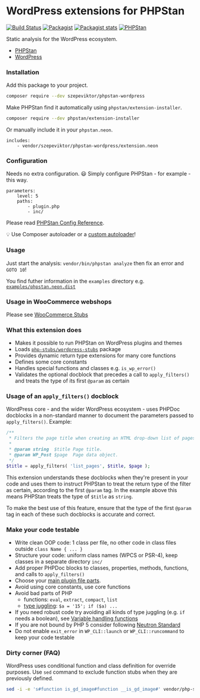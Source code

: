 # WordPress extensions for PHPStan

[![Build Status](https://travis-ci.com/szepeviktor/phpstan-wordpress.svg?branch=master)](https://travis-ci.com/github/szepeviktor/phpstan-wordpress)
[![Packagist](https://img.shields.io/packagist/v/szepeviktor/phpstan-wordpress.svg?color=239922&style=popout)](https://packagist.org/packages/szepeviktor/phpstan-wordpress)
[![Packagist stats](https://img.shields.io/packagist/dt/szepeviktor/phpstan-wordpress.svg)](https://packagist.org/packages/szepeviktor/phpstan-wordpress/stats)
[![PHPStan](https://img.shields.io/badge/PHPStan-enabled-239922)](https://github.com/phpstan/phpstan)

Static analysis for the WordPress ecosystem.

- [PHPStan](https://phpstan.org/)
- [WordPress](https://wordpress.org/)

### Installation

Add this package to your project.

```bash
composer require --dev szepeviktor/phpstan-wordpress
```

Make PHPStan find it automatically using `phpstan/extension-installer`.

```bash
composer require --dev phpstan/extension-installer
```

Or manually include it in your `phpstan.neon`.

```neon
includes:
    - vendor/szepeviktor/phpstan-wordpress/extension.neon
```

### Configuration

Needs no extra configuration. :smiley: Simply configure PHPStan - for example - this way.

```neon
parameters:
    level: 5
    paths:
        - plugin.php
        - inc/
```

Please read [PHPStan Config Reference](https://phpstan.org/config-reference).

:bulb: Use Composer autoloader or a
[custom autoloader](https://github.com/szepeviktor/debian-server-tools/blob/master/webserver/wp-install/wordpress-autoloader.php)!

### Usage

Just start the analysis: `vendor/bin/phpstan analyze`
then fix an error and `GOTO 10`!

You find futher information in the `examples` directory
e.g. [`examples/phpstan.neon.dist`](/examples/phpstan.neon.dist)

### Usage in WooCommerce webshops

Please see [WooCommerce Stubs](https://github.com/php-stubs/woocommerce-stubs)

### What this extension does

- Makes it possible to run PHPStan on WordPress plugins and themes
- Loads [`php-stubs/wordpress-stubs`](https://github.com/php-stubs/wordpress-stubs) package
- Provides dynamic return type extensions for many core functions
- Defines some core constants
- Handles special functions and classes e.g. `is_wp_error()`
- Validates the optional docblock that precedes a call to `apply_filters()` and treats the type of its first `@param` as certain

### Usage of an `apply_filters()` docblock

WordPress core - and the wider WordPress ecosystem - uses PHPDoc docblocks
in a non-standard manner to document the parameters passed to `apply_filters()`.
Example:

```php
/**
 * Filters the page title when creating an HTML drop-down list of pages.
 *
 * @param string  $title Page title.
 * @param WP_Post $page  Page data object.
 */
$title = apply_filters( 'list_pages', $title, $page );
```

This extension understands these docblocks when they're present in your code
and uses them to instruct PHPStan to treat the return type of the filter as certain,
according to the first `@param` tag. In the example above this means PHPStan treats the type of `$title` as `string`.

To make the best use of this feature,
ensure that the type of the first `@param` tag in each of these such docblocks is accurate and correct.

### Make your code testable

- Write clean OOP code: 1 class per file, no other code in class files outside `class Name { ... }`
- Structure your code: uniform class names (WPCS or PSR-4), keep classes in a separate directory `inc/`
- Add proper PHPDoc blocks to classes, properties, methods, functions, and calls to `apply_filters()`
- Choose your [main plugin file parts](https://github.com/szepeviktor/small-project/blob/master/MAIN-FILE-PARTS.md).
- Avoid using core constants, use core functions
- Avoid bad parts of PHP
    - functions: `eval`, `extract`, `compact`, `list`
    - [type juggling](https://www.php.net/manual/en/language.types.type-juggling.php): `$a = '15'; if ($a) ...`
- If you need robust code try avoiding all kinds of type juggling (e.g. `if` needs a boolean),
  see [Variable handling functions](https://www.php.net/manual/en/ref.var.php)
- If you are not bound by PHP 5 consider following
  [Neutron Standard](https://github.com/Automattic/phpcs-neutron-standard)
- Do not enable `exit_error` in `WP_CLI::launch` or `WP_CLI::runcommand` to keep your code testable

### Dirty corner (FAQ)

WordPress uses conditional function and class definition for override purposes.
Use `sed` command to exclude function stubs when they are previously defined.

```bash
sed -i -e 's#function is_gd_image#function __is_gd_image#' vendor/php-stubs/wordpress-stubs/wordpress-stubs.php
```
